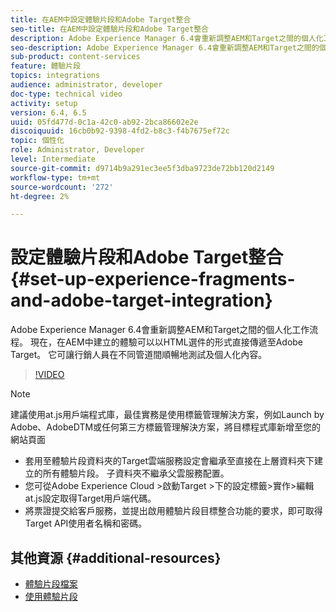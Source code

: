 ```yaml
---
title: 在AEM中設定體驗片段和Adobe Target整合
seo-title: 在AEM中設定體驗片段和Adobe Target整合
description: Adobe Experience Manager 6.4會重新調整AEM和Target之間的個人化工作流程。 現在，在AEM中建立的體驗可以以HTML選件的形式直接傳遞至Adobe Target。 它可讓行銷人員在不同管道間順暢地測試及個人化內容。
seo-description: Adobe Experience Manager 6.4會重新調整AEM和Target之間的個人化工作流程。 現在，在AEM中建立的體驗可以以HTML選件的形式直接傳遞至Adobe Target。 它可讓行銷人員在不同管道間順暢地測試及個人化內容。
sub-product: content-services
feature: 體驗片段
topics: integrations
audience: administrator, developer
doc-type: technical video
activity: setup
version: 6.4, 6.5
uuid: 05fd477d-0c1a-42c0-ab92-2bca86602e2e
discoiquuid: 16cb0b92-9398-4fd2-b8c3-f4b7675ef72c
topic: 個性化
role: Administrator, Developer
level: Intermediate
source-git-commit: d9714b9a291ec3ee5f3dba9723de72bb120d2149
workflow-type: tm+mt
source-wordcount: '272'
ht-degree: 2%

---
```



# 設定體驗片段和Adobe Target整合{#set-up-experience-fragments-and-adobe-target-integration}

Adobe Experience Manager 6.4會重新調整AEM和Target之間的個人化工作流程。 現在，在AEM中建立的體驗可以以HTML選件的形式直接傳遞至Adobe Target。 它可讓行銷人員在不同管道間順暢地測試及個人化內容。

>[!VIDEO](https://video.tv.adobe.com/v/22380/?quality=9&learn=on)

>[!NOTE]
>
>建議使用at.js用戶端程式庫，最佳實務是使用標籤管理解決方案，例如Launch by Adobe、AdobeDTM或任何第三方標籤管理解決方案，將目標程式庫新增至您的網站頁面

* 套用至體驗片段資料夾的Target雲端服務設定會繼承至直接在上層資料夾下建立的所有體驗片段。 子資料夾不繼承父雲服務配置。
* 您可從Adobe Experience Cloud >啟動Target >下的設定標籤>實作>編輯at.js設定取得Target用戶端代碼。
* 將票證提交給客戶服務，並提出啟用體驗片段目標整合功能的要求，即可取得Target API使用者名稱和密碼。

## 其他資源 {#additional-resources}

* [體驗片段檔案](https://helpx.adobe.com/experience-manager/6-5/sites/authoring/using/experience-fragments.html)
* [使用體驗片段](/help/sites/experience-fragments/experience-fragments-feature-video-use.md)
